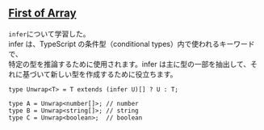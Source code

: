 ## [First of Array](https://github.com/type-challenges/type-challenges/blob/main/questions/00014-easy-first/README.ja.md)

`infer`について学習した。  
infer は、TypeScript の条件型（conditional types）内で使われるキーワードで、  
特定の型を推論するために使用されます。infer は主に型の一部を抽出して、それに基づいて新しい型を作成するために役立ちます。

```
type Unwrap<T> = T extends (infer U)[] ? U : T;

type A = Unwrap<number[]>; // number
type B = Unwrap<string[]>; // string
type C = Unwrap<boolean>;  // boolean

```
